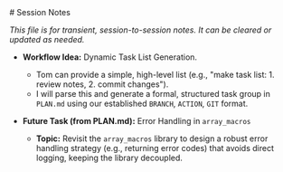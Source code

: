 <notes>
# Session Notes

*This file is for transient, session-to-session notes. It can be cleared or updated as needed.*

- **Workflow Idea:** Dynamic Task List Generation.
  - Tom can provide a simple, high-level list (e.g., "make task list: 1. review notes, 2. commit changes").
  - I will parse this and generate a formal, structured task group in `PLAN.md` using our established `BRANCH`, `ACTION`, `GIT` format.

- **Future Task (from PLAN.md):** Error Handling in `array_macros`
    - **Topic:** Revisit the `array_macros` library to design a robust error handling strategy (e.g., returning error codes) that avoids direct logging, keeping the library decoupled.
</notes>

